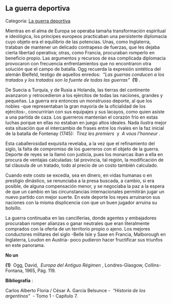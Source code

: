 ## La guerra deportiva

Categoría: [La guerra deportiva](http://descubrircorrientes.com.ar/2012/index.php/657-historia-desde-el-origen-hasta-1814/corrientes-en-el-siglo-xvii-periodo-1600-1750/el-equilibrio-de-las-potencias/la-guerra-deportiva)

Mientras en el alma de Europa se operaba tamaña transformación espiritual e ideológica, los príncipes europeos practicaban una persistente diplomacia cuyo objeto era el equilibrio de las potencias. Unas, como Inglaterra, trataban de mantener un delicado contrapeso de fuerzas, que les dejaba cierta libertad operativa; otras, como Francia, procuraban romperlo en beneficio propio. Las argumentos y recursos de esa complicada diplomacia provocaron con frecuencia enfrentamientos que no encontraron otra solución que el campo de batalla. Ogg recuerda la expresión sintética del alemán Bielfeld, testigo de aquellos enredos:  _“Las guerras conducen a los tratados y los tratados son la fuente de todas las guerras”_  **(1)** .

De Suecia a Turquía, y de Rusia a Holanda, las tierras del continente avanzaron y retrocedieron a los ejércitos de todas las naciones, grandes y pequeñas. La guerra era entonces un monstruoso deporte, al que los nobles -que representaban la gran mayoría de la oficialidad de los ejércitos-, concurrirían con sus equipajes y sus lacayos, como quien asiste a una partida de caza. Los guerreros mantenían el corazón frío en estas luchas porque en ellas no estaban en juego altos ideales. Nada ilustra mejor esta situación que el intercambio de frases entre los rivales en la faz inicial de la batalla de Fontenay (1745):  _Tirez les premiers_  y  _A vous l'honneur_ .

Esta caballerosidad exquisita revelaba, a la vez que el refinamiento del siglo, la falta de compromiso de los guerreros con el objeto de la guerra. Deporte de reyes se la llamó con justicia, pues los monarcas iban a ella en procura de ventajas calculadas: tal provincia, tal región, la modificación de tal cláusula de un tratado, todo al precio de un costo también calculado.

Cuando este costo se excedía, sea en dinero, en vidas humanas o en prestigio dinástico, se renunciaba a la presa buscada, a cambio, si era posible, de alguna compensación menor, y se negociaba la paz a la espera de que un cambio en las circunstancias internacionales permitirán jugar un nuevo partido con mejor suerte. En este deporte los reyes arruinaron sus naciones con la misma displicencia con que un buen jugador arruina su bolsillo.

La guerra continuaba en las cancillerías, donde agentes y embajadores procuraban romper alianzas o ganar neutrales que eran literalmente comprados con la oferta de un territorio propio o ajeno. Los mejores conductores militares del siglo -Belle Isle y Saxe en Francia, Malborough en Inglaterra, Loudon en Austria- poco pudieron hacer fructificar sus triunfos en este panorama.

**No un**

**(1)**  Ogg, David,  _Europa del Antiguo Régimen_ , Londres-Glasgow, Collins-Fontana, 1965, Pág. 119.

**Bibliografía** :

Carlos Alberto Floria / César A. García Belsunce -  _“Historia de los argentinos”_  - Tomo 1 - Capítulo 7.